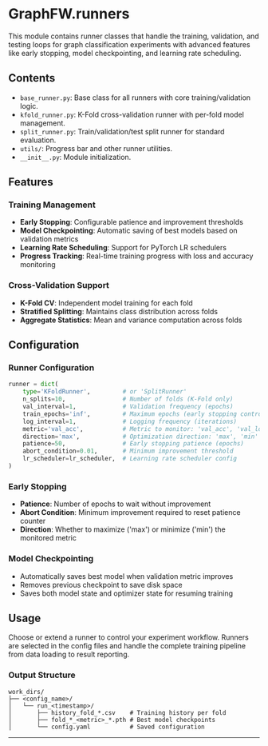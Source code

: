 # GraphFW.runners

This module contains runner classes that handle the training, validation, and testing loops for graph classification experiments with advanced features like early stopping, model checkpointing, and learning rate scheduling.

## Contents
- `base_runner.py`: Base class for all runners with core training/validation logic.
- `kfold_runner.py`: K-Fold cross-validation runner with per-fold model management.
- `split_runner.py`: Train/validation/test split runner for standard evaluation.
- `utils/`: Progress bar and other runner utilities.
- `__init__.py`: Module initialization.

## Features

### Training Management
- **Early Stopping**: Configurable patience and improvement thresholds
- **Model Checkpointing**: Automatic saving of best models based on validation metrics
- **Learning Rate Scheduling**: Support for PyTorch LR schedulers
- **Progress Tracking**: Real-time training progress with loss and accuracy monitoring

### Cross-Validation Support
- **K-Fold CV**: Independent model training for each fold
- **Stratified Splitting**: Maintains class distribution across folds
- **Aggregate Statistics**: Mean and variance computation across folds

## Configuration

### Runner Configuration
```python
runner = dict(
    type='KFoldRunner',         # or 'SplitRunner'
    n_splits=10,                # Number of folds (K-Fold only)
    val_interval=1,             # Validation frequency (epochs)
    train_epochs='inf',         # Maximum epochs (early stopping controls actual training)
    log_interval=1,             # Logging frequency (iterations)
    metric='val_acc',           # Metric to monitor: 'val_acc', 'val_loss'
    direction='max',            # Optimization direction: 'max', 'min'
    patience=50,                # Early stopping patience (epochs)
    abort_condition=0.01,       # Minimum improvement threshold
    lr_scheduler=lr_scheduler,  # Learning rate scheduler config
)
```

### Early Stopping
- **Patience**: Number of epochs to wait without improvement
- **Abort Condition**: Minimum improvement required to reset patience counter
- **Direction**: Whether to maximize ('max') or minimize ('min') the monitored metric

### Model Checkpointing
- Automatically saves best model when validation metric improves
- Removes previous checkpoint to save disk space
- Saves both model state and optimizer state for resuming training

## Usage
Choose or extend a runner to control your experiment workflow. Runners are selected in the config files and handle the complete training pipeline from data loading to result reporting.

### Output Structure
```
work_dirs/
├── <config_name>/
│   └── run_<timestamp>/
│       ├── history_fold_*.csv    # Training history per fold
│       ├── fold_*_<metric>_*.pth # Best model checkpoints
│       └── config.yaml           # Saved configuration
```

---
